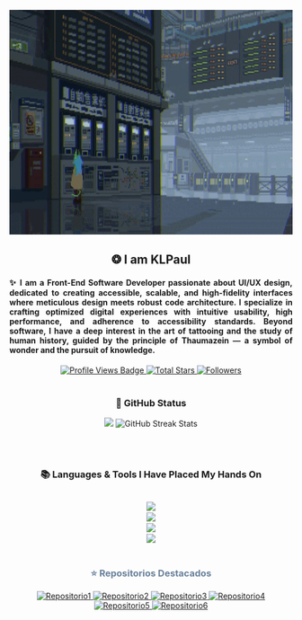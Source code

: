 <p align="center">
  <a href="https://github.com/KLPaul">
    <img src="https://github.com/KLPaul/KLPaul/blob/main/Github-Banner-final.gif" alt="KLPaul Banner" width="1200" height="400" />
  </a>
</p>
<h2 align="center">❂ I am KLPaul </h2>
<h4 align="left" style="text-align: justify;">
✨ I am a Front-End Software Developer passionate about UI/UX design, dedicated to creating accessible, scalable, and high-fidelity interfaces where meticulous design meets robust code architecture. I specialize in crafting optimized digital experiences with intuitive usability, high performance, and adherence to accessibility standards. Beyond software, I have a deep interest in the art of tattooing and the study of human history, guided by the principle of <strong>Thaumazein</strong> — a symbol of wonder and the pursuit of knowledge.
</h4>

<div align="center">
  <!-- Profile Views -->
  <a href="https://github.com/KLPaul" target="_blank">
    <img src="https://komarev.com/ghpvc/?username=KLPaul&label=Profile%20views&color=5e81ac&style=for-the-badge&logo=github&logoColor=white" alt="Profile Views Badge" />
  </a>

  <!-- Total Stars -->
  <a href="https://github.com/KLPaul?tab=repositories&sort=stargazers" target="_blank">
    <img alt="Total Stars" title="Total stars on GitHub" src="https://img.shields.io/github/stars/KLPaul?style=for-the-badge&label=Stars&color=bf616a&logo=github" />
  </a>

  <!-- Followers -->
  <a href="https://github.com/KLPaul?tab=followers" target="_blank">
    <img alt="Followers" title="Follow me on GitHub" src="https://img.shields.io/github/followers/KLPaul?style=for-the-badge&label=Followers&color=5e81ac&logo=github" />
  </a>
</div>
<br/>

<!-- GitHub Status -->
<h3 align="center">🌱 GitHub Status</h3>
<div align="center">
  <img width="398" src="https://github-readme-stats.vercel.app/api?username=JoshuaThadi&count_private=true&show_icons=true&theme=nord&rank_icon=github&border_radius=8" />
  <img width="420" src="https://nirzak-streak-stats.vercel.app/?user=joshuathadi&theme=nord&hide_border=false" alt="GitHub Streak Stats" />
</div>

<br/><br/>

<!-- Languages & Tools -->
<h3 align="center">📚 Languages & Tools I Have Placed My Hands On</h3>
<br/>
<div align="center">
  <img src="https://skillicons.dev/icons?i=androidstudio,kotlin,nodejs,mongodb,gitlab,raspberrypi,react,nextjs,tailwind" /><br>
  <img src="https://skillicons.dev/icons?i=bootstrap,html,css,vscode,github,git,notion,figma,pycharm" /><br>
  <img src="https://skillicons.dev/icons?i=c,bash,kali,arch,ubuntu,python,javascript,mysql,dotnet" /><br>
  <img src="https://skillicons.dev/icons?i=cpp,cs,vim,java,htmx,debian,neovim,atom,pwsh" /><br>
</div>

<br/>
<div align="center">
  <h3 style="color: #68809A;">⭐️ Repositorios Destacados</h3>
  <p align="center">
    <a href="https://github.com/KLPaul/Repositorio1">
      <img src="https://github-readme-stats.vercel.app/api/pin/?username=KLPaul&repo=Repositorio1&theme=default&title_color=68809A&icon_color=68809A&text_color=68809A&bg_color=3F4A5A" alt="Repositorio1" />
    </a>
    <a href="https://github.com/KLPaul/Repositorio2">
      <img src="https://github-readme-stats.vercel.app/api/pin/?username=KLPaul&repo=Repositorio2&theme=default&title_color=68809A&icon_color=68809A&text_color=68809A&bg_color=3F4A5A" alt="Repositorio2" />
    </a>
    <a href="https://github.com/KLPaul/Repositorio3">
      <img src="https://github-readme-stats.vercel.app/api/pin/?username=KLPaul&repo=Repositorio3&theme=default&title_color=68809A&icon_color=68809A&text_color=68809A&bg_color=3F4A5A" alt="Repositorio3" />
    </a>
    <a href="https://github.com/KLPaul/Repositorio4">
      <img src="https://github-readme-stats.vercel.app/api/pin/?username=KLPaul&repo=Repositorio4&theme=default&title_color=68809A&icon_color=68809A&text_color=68809A&bg_color=3F4A5A" alt="Repositorio4" />
    </a>
    <a href="https://github.com/KLPaul/Repositorio5">
      <img src="https://github-readme-stats.vercel.app/api/pin/?username=KLPaul&repo=Repositorio5&theme=default&title_color=68809A&icon_color=68809A&text_color=68809A&bg_color=3F4A5A" alt="Repositorio5" />
    </a>
    <a href="https://github.com/KLPaul/Repositorio6">
      <img src="https://github-readme-stats.vercel.app/api/pin/?username=KLPaul&repo=Repositorio6&theme=default&title_color=68809A&icon_color=68809A&text_color=68809A&bg_color=3F4A5A" alt="Repositorio6" />
    </a>
  </p>
</div>


